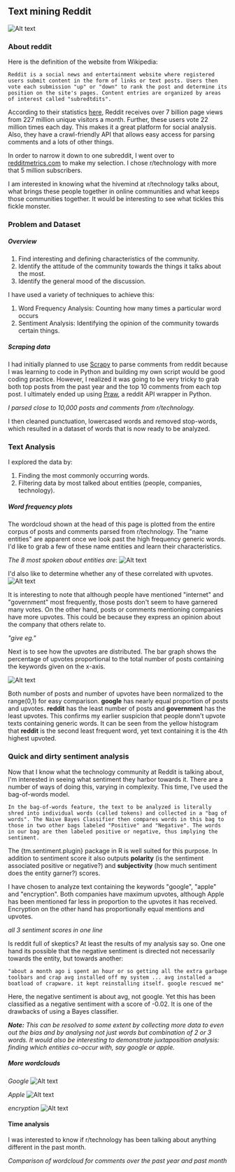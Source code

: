 ## Text mining Reddit
![Alt text](https://github.com/ApurvaNaik/textMiningReddit/raw/686298c6717d01bfa2c0d83814f211bbbce47982/wc3.png)

### About reddit
Here is the definition of the website from Wikipedia:

```
Reddit is a social news and entertainment website where registered users submit content in the form of links or text posts. Users then vote each submission "up" or "down" to rank the post and determine its position on the site's pages. Content entries are organized by areas of interest called "subredtdits".
```
 According to their statistics [here](https://www.reddit.com/about), Reddit receives over 7 billion page views from 227 million unique visitors a month. Further, these users vote 22 million times each day. This makes it a great platform for social analysis. Also, they have a crawl-friendly API that allows easy access for parsing comments and a lots of other things.

 In order to narrow it down to one subreddit, I went over to [redditmetrics.com](http://redditmetrics.com/top) to make my selection. I chose r/technology with more that 5 million subscribers.

I am interested in knowing what the hivemind at r/technology talks about, what brings these people together in online communities and what keeps those communities together. It would be interesting to see what tickles this fickle monster.

### Problem and Dataset
##### Overview
1. Find interesting and defining characteristics of the community.
2. Identify the attitude of the community towards the things it talks about the most.
3. Identify the general mood of the discussion.

I have used a variety of techniques to achieve this:
1. Word Frequency Analysis: Counting how many times a particular word occurs
2. Sentiment Analysis: Identifying the opinion of the community towards certain things.

##### Scraping data
I had initially planned to use [Scrapy](http://doc.scrapy.org/en/latest/) to parse comments from reddit because I was learning to code in Python and building my own script would be good coding practice. However, I realized it was going to be very tricky to grab both top posts from the past year and the top 10 comments from each top post. I ultimately ended up using [Praw](http://praw.readthedocs.io/en/stable/), a reddit API wrapper in Python.

*I parsed close to 10,000 posts and comments from r/technology.*

I then cleaned punctuation, lowercased words and removed stop-words, which resulted in a dataset of words that is now ready to be analyzed.

### Text Analysis
I explored the data by:
1. Finding the most commonly occurring words.
2. Filtering data by most talked about entities (people, companies, technology).

##### Word frequency plots
The wordcloud shown at the head of this page is plotted from the entire corpus of posts and comments parsed from r/technology. The "name entities"  are apparent once we look past the high frequency generic words. I'd like to grab a few of these name entities and learn their characteristics.

*The 8 most spoken about entities are*:
![Alt text](https://github.com/ApurvaNaik/textMiningReddit/raw/master/ewf.png)

I'd also like to determine whether any of these correlated with upvotes.
![Alt text](https://github.com/ApurvaNaik/textMiningReddit/raw/master/tUpvotes.png)

It is interesting to note that although people have mentioned "internet" and "government" most frequently, those posts don't seem to have garnered many votes. On the other hand, posts or comments mentioning companies have more upvotes. This could be because they express an opinion about the company that others relate to.

*"give eg."*

Next is to see how the upvotes are distributed. The bar graph shows the percentage of upvotes proportional to the total number of posts containing the keywords given on the x-axis.

![Alt text](https://github.com/ApurvaNaik/textMiningReddit/raw/master/prop.png)

Both number of posts and number of upvotes have been normalized to the range(0,1) for easy comparison. **google** has nearly equal proportion of posts and upvotes. __reddit__ has the least number of posts and __government__ has the least upvotes. This confirms my earlier suspicion that people donn't upvote texts containing generic words. It can be seen from the yellow histogram that __reddit__ is the second least frequent word, yet text containing it is the 4th highest upvoted.

### Quick and dirty sentiment analysis
Now that I know what the technology community at Reddit is talking about, I'm interested in seeing what sentiment they harbor towards it. There are a number of ways of doing this, varying in complexity. This time, I've used the bag-of-words model.

```
In the bag-of-words feature, the text to be analyzed is literally shred into individual words (called tokens) and collected in a "bag of words". The Naive Bayes Classifier then compares words in this bag to those in two other bags labeled "Positive" and "Negative". The words in our bag are then labeled positive or negative, thus implying the sentiment.
```
The {tm.sentiment.plugin} package in R is well suited for this purpose. In addition to sentiment score it also outputs __polarity__ (is the sentiment associated positive or negative?) and __subjectivity__ (how much sentiment does the entity garner?) scores.

I have chosen to analyze text containing the keywords "google", "apple" and "encryption". Both companies have maximum upvotes, although Apple has been mentioned far less in proportion to the upvotes it has received. Encryption on the other hand has proportionally equal mentions and upvotes.

*all 3 sentiment scores in one line*

Is reddit full of skeptics? At least the results of my analysis say so. One one hand its possible that the negative sentiment is directed not necessarily towards the entity, but towards another:
```
"about a month ago i spent an hour or so getting all the extra garbage toolbars and crap avg installed off my system ... avg installed a boatload of crapware. it kept reinstalling itself. google rescued me"
```
Here, the negative sentiment is about avg, not google. Yet this has been classified as a negative sentiment with a score of -0.02. It is one of the drawbacks of using a Bayes classifier.

*__Note:__ This can be resolved to some extent by collecting more data to even out the bias and by analysing not just words but combination of 2 or 3 words. It would also be interesting to demonstrate juxtaposition analysis: finding which entities co-occur with, say google or apple.*

##### More wordclouds

*Google*
![Alt text](https://github.com/ApurvaNaik/textMiningReddit/raw/master/googleWC.png)

*Apple*
![Alt text](https://github.com/ApurvaNaik/textMiningReddit/raw/master/appleWC.png)

*encryption*
![Alt text](https://github.com/ApurvaNaik/textMiningReddit/raw/master/encryptionWC.png)


#### Time analysis
I was interested to know if r/technology has been talking about anything different in the past month.

*Comparison of wordcloud for comments over the past year and past month*
